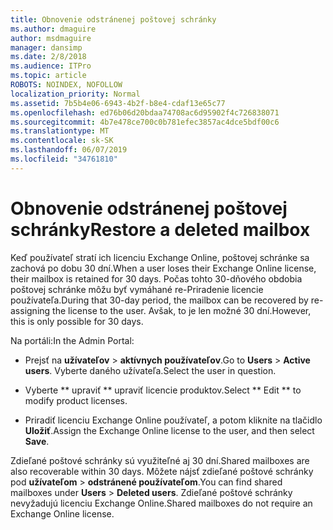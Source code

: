 ```yaml
---
title: Obnovenie odstránenej poštovej schránky
ms.author: dmaguire
author: msdmaguire
manager: dansimp
ms.date: 2/8/2018
ms.audience: ITPro
ms.topic: article
ROBOTS: NOINDEX, NOFOLLOW
localization_priority: Normal
ms.assetid: 7b5b4e06-6943-4b2f-b8e4-cdaf13e65c77
ms.openlocfilehash: ed76b06d20bdaa74708ac6d95902f4c726838071
ms.sourcegitcommit: 4b7e478ce700c0b781efec3857ac4dce5bdf00c6
ms.translationtype: MT
ms.contentlocale: sk-SK
ms.lasthandoff: 06/07/2019
ms.locfileid: "34761810"
---
```

# <a name="restore-a-deleted-mailbox"></a><span data-ttu-id="b639c-102">Obnovenie odstránenej poštovej schránky</span><span class="sxs-lookup"><span data-stu-id="b639c-102">Restore a deleted mailbox</span></span>

<span data-ttu-id="b639c-103">Keď používateľ stratí ich licenciu Exchange Online, poštovej schránke sa zachová po dobu 30 dní.</span><span class="sxs-lookup"><span data-stu-id="b639c-103">When a user loses their Exchange Online license, their mailbox is retained for 30 days.</span></span> <span data-ttu-id="b639c-104">Počas tohto 30-dňového obdobia poštovej schránke môžu byť vymáhané re-Priradenie licencie používateľa.</span><span class="sxs-lookup"><span data-stu-id="b639c-104">During that 30-day period, the mailbox can be recovered by re-assigning the license to the user.</span></span> <span data-ttu-id="b639c-105">Avšak, to je len možné 30 dní.</span><span class="sxs-lookup"><span data-stu-id="b639c-105">However, this is only possible for 30 days.</span></span>
  
<span data-ttu-id="b639c-106">Na portáli:</span><span class="sxs-lookup"><span data-stu-id="b639c-106">In the Admin Portal:</span></span>
  
- <span data-ttu-id="b639c-107">Prejsť na **užívateľov** \> **aktívnych používateľov**.</span><span class="sxs-lookup"><span data-stu-id="b639c-107">Go to **Users** \> **Active users**.</span></span> <span data-ttu-id="b639c-108">Vyberte daného užívateľa.</span><span class="sxs-lookup"><span data-stu-id="b639c-108">Select the user in question.</span></span>
    
- <span data-ttu-id="b639c-109">Vyberte \*\* upraviť \*\* upraviť licencie produktov.</span><span class="sxs-lookup"><span data-stu-id="b639c-109">Select \*\* Edit \*\* to modify product licenses.</span></span> 
    
- <span data-ttu-id="b639c-110">Priradiť licenciu Exchange Online používateľ, a potom kliknite na tlačidlo **Uložiť**.</span><span class="sxs-lookup"><span data-stu-id="b639c-110">Assign the Exchange Online license to the user, and then select **Save**.</span></span>
    
<span data-ttu-id="b639c-111">Zdieľané poštové schránky sú využiteľné aj 30 dní.</span><span class="sxs-lookup"><span data-stu-id="b639c-111">Shared mailboxes are also recoverable within 30 days.</span></span> <span data-ttu-id="b639c-112">Môžete nájsť zdieľané poštové schránky pod **užívateľom** \> **odstránené používateľom**.</span><span class="sxs-lookup"><span data-stu-id="b639c-112">You can find shared mailboxes under **Users** \> **Deleted users**.</span></span> <span data-ttu-id="b639c-113">Zdieľané poštové schránky nevyžadujú licenciu Exchange Online.</span><span class="sxs-lookup"><span data-stu-id="b639c-113">Shared mailboxes do not require an Exchange Online license.</span></span>
  

